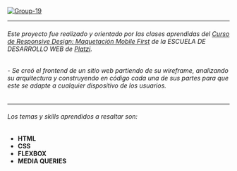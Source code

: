 <a href="https://imgbb.com/"><img src="https://i.ibb.co/8Pc5SCr/Group-19.png" alt="Group-19" border="0"></a>

------------

###### Este proyecto fue realizado y orientado por las clases aprendidas del [Curso de Responsive Design: Maquetación Mobile First](https://platzi.com/clases/mobile-first/ "Clases del Curso de Responsive Design: Maquetación Mobile First") de la ESCUELA DE DESARROLLO WEB de [Platzi](https://platzi.com/home "Platzi").

###### - Se creó el frontend de un sitio web partiendo de su wireframe, analizando su arquitectura y construyendo en código cada una de sus partes para que este se adapte a cualquier dispositivo de los usuarios.

------------


###### Los temas y skills aprendidos a resaltar son:
- **HTML**
- **CSS**
- **FLEXBOX**
- **MEDIA QUERIES**
